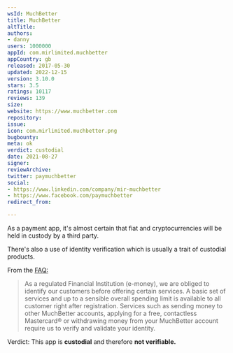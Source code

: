 ```yaml
---
wsId: MuchBetter
title: MuchBetter
altTitle: 
authors:
- danny
users: 1000000
appId: com.mirlimited.muchbetter
appCountry: gb
released: 2017-05-30
updated: 2022-12-15
version: 3.10.0
stars: 3.5
ratings: 10117
reviews: 139
size: 
website: https://www.muchbetter.com
repository: 
issue: 
icon: com.mirlimited.muchbetter.png
bugbounty: 
meta: ok
verdict: custodial
date: 2021-08-27
signer: 
reviewArchive: 
twitter: paymuchbetter
social:
- https://www.linkedin.com/company/mir-muchbetter
- https://www.facebook.com/paymuchbetter
redirect_from: 

---
```


As a payment app, it's almost certain that fiat and cryptocurrencies will be held in custody by a third party. 

There's also a use of identity verification which is usually a trait of custodial products. 

From the [FAQ:](https://support.muchbetter.com/hc/en-us/articles/115007807928-Why-do-I-need-to-supply-identification-)

> As a regulated Financial Institution (e-money), we are obliged to identify our customers before offering certain services. A basic set of services and up to a sensible overall spending limit is available to all customer right after registration. Services such as sending money to other MuchBetter accounts, applying for a free, contactless Mastercard® or withdrawing money from your MuchBetter account require us to verify and validate your identity.

Verdict: This app is **custodial** and therefore **not verifiable.**






